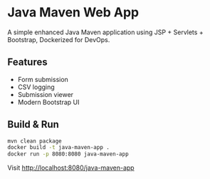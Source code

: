 # Java Maven Web App

A simple enhanced Java Maven application using JSP + Servlets + Bootstrap, Dockerized for DevOps.

## Features
- Form submission
- CSV logging
- Submission viewer
- Modern Bootstrap UI

## Build & Run
```bash
mvn clean package
docker build -t java-maven-app .
docker run -p 8080:8080 java-maven-app
```

Visit [http://localhost:8080/java-maven-app](http://localhost:8080/java-maven-app)
